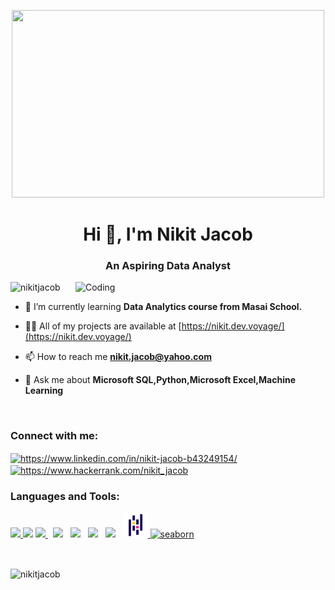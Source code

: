 <p align="center"> <a target="_blank" rel="noopener noreferrer" href="#"><img width="500" height="300" src="https://raw.githubusercontent.com/ankitpriyarup/ankitpriyarup/master/coder.gif" height="175px"/></a>
<h1 align="center">Hi 👋, I'm Nikit Jacob</h1>
<h3 align="center">An Aspiring Data Analyst</h3>
<img align="right" alt="Coding" width="400" src="https://media1.giphy.com/media/RbDKaczqWovIugyJmW/giphy.gif?cid=790b761107c92ba257059f91661d59c9a403dba138a46083&rid=giphy.gif&ct=g">


<p align="left"> <img src="https://komarev.com/ghpvc/?username=nikitjacob&label=Profile%20views&color=0e75b6&style=flat" alt="nikitjacob" /> </p>

- 🌱 I’m currently learning **Data Analytics course from Masai School.**

- 👨‍💻 All of my projects are available at [https://nikit.dev.voyage/](https://nikit.dev.voyage/)

- 📫 How to reach me **nikit.jacob@yahoo.com**

- 💬 Ask me about **Microsoft SQL,Python,Microsoft Excel,Machine Learning**

<p>&nbsp

<h3 align="left">Connect with me:</h3>
<p align="left">
<a href="https://linkedin.com/in/https://www.linkedin.com/in/nikit-jacob-b43249154/" target="blank"><img align="center" src="https://raw.githubusercontent.com/rahuldkjain/github-profile-readme-generator/master/src/images/icons/Social/linked-in-alt.svg" alt="https://www.linkedin.com/in/nikit-jacob-b43249154/" height="30" width="40" /></a>
<a href="https://www.hackerrank.com/https://www.hackerrank.com/nikit_jacob" target="blank"><img align="center" src="https://raw.githubusercontent.com/rahuldkjain/github-profile-readme-generator/master/src/images/icons/Social/hackerrank.svg" alt="https://www.hackerrank.com/nikit_jacob" height="30" width="40" /></a>
</p>

<h3 align="left">Languages and Tools:</h3>
<p align="left">  
    <a href="https://www.python.org" target="_blank"> <img src="https://img.icons8.com/color/48/000000/python.png"/> </a> 
    <a href="https://www.tableau.com/" target="_blank"> <img src="https://img.icons8.com/color/48/000000/tableau-software.png"/></a> 
    <a style="padding-right:8px;" href="https://www.microsoft.com/en-in/microsoft-365/excel" target="_blank"><img src="https://img.icons8.com/fluency/48/000000/microsoft-excel-2019.png"/> </a>
    <a style="padding-right:8px;" href="https://www.microsoft.com/en-us/microsoft-365/powerpoint" target="_blank"> <img src="https://img.icons8.com/color/48/000000/microsoft-powerpoint-2019--v1.png"/></a>
    <a style="padding-right:8px;" href="https://www.microsoft.com/en-us/microsoft-365/word" target="_blank"> <img src="https://img.icons8.com/ios-filled/50/000000/ms-word.png"/></a>
    <a style="padding-right:8px;" href="https://www.google.com/sheets/about/" target="_blank"> <img src="https://img.icons8.com/color/48/000000/google-sheets.png"/></a>
    <a style="padding-right:8px;" href="https://www.microsoft.com/en-in/sql-server/sql-server-downloads" target="_blank"> <img src="https://img.icons8.com/color/48/000000/microsoft-sql-server.png"/></a>
    <a href="https://pandas.pydata.org/" target="_blank" rel="noreferrer"> <img src="https://raw.githubusercontent.com/devicons/devicon/2ae2a900d2f041da66e950e4d48052658d850630/icons/pandas/pandas-original.svg" alt="pandas" width="40" height="40"/> </a> 
    <a href="https://seaborn.pydata.org/" target="_blank" rel="noreferrer"> <img src="https://seaborn.pydata.org/_images/logo-mark-lightbg.svg" alt="seaborn" width="40" height="40"/> </a>

</p>
<br>
<p><img align="center" src="https://github-readme-stats.vercel.app/api/top-langs?username=nikitjacob&show_icons=true&locale=en&layout=compact" alt="nikitjacob" /></p>
